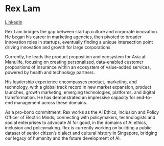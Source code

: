 # Rex Lam

[LinkedIn](https://www.linkedin.com/in/rex-lam-57593928/)

Rex Lam bridges the gap between startup culture and corporate innovation. He began his career in marketing agencies, then pivoted to broader innovation roles in startups, eventually finding a unique intersection point driving innovation and growth for large corporations. 

Currently, he leads the product proposition and ecosystem for Asia at Manulife, focusing on creating personalized, data-enabled customer propositions of insurance within an ecosystem of value-added services, powered by health and technology partners.

His leadership experience encompasses product, marketing, and technology, with a global track record in new market expansion, product launches, growth marketing, emerging technologies, platforms, and digital transformation. He has demonstrated an impressive capacity for end-to-end management across these domains.

As a pro-bono commitment, Rex works as the AI Ethics, Inclusion and Policy Officer of Electric Minds, connecting with policymakers, technologists and social enterprises to advocate AI for good, in the domains of AI ethics, inclusion and policymaking. Rex is currently working on building a public dataset of senior citizen’s dialect and cultural history in Singapore, bridging our legacy of humanity and the future development of AI.